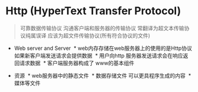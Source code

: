 # Http (HyperText Transfer Protocol)
> 可靠数据传输协议 沟通客户端和服务器的传输协议 常翻译为超文本传输协议纯属误译 应该为超文件传输协议(所有符合协议的文件) 

* Web server and Server 
  * web内存存储在web服务器上的使用的是Http协议 如果新客户端发送请求会提供数据
  *  用户向http 服务器发送请求会在响应返回请求数据 
  * 客户端服务器构成了 www的基本组件
 
* 资源
  * web服务器中的静态文件
  * 数据存储文件 可以更具程序生成的内容 
  * 媒体等文件
